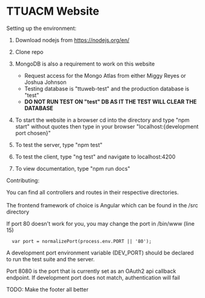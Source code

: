 # TTUACM Website

Setting up the environment:

  1)  Download nodejs from <https://nodejs.org/en/>

  2)  Clone repo

  3) MongoDB is also a requirement to work on this website
      - Request access for the Mongo Atlas from either Miggy Reyes or Joshua Johnson
      - Testing database is "ttuweb-test" and the production database is "test"
      - <b>DO NOT RUN TEST ON "test" DB AS IT THE TEST WILL CLEAR THE DATABASE</b>

  3)  To start the website in a browser cd into the directory and type "npm start" without quotes then type in your browser "localhost:{development port chosen}"

  4)  To test the server, type "npm test"

  5)  To test the client, type "ng test" and navigate to localhost:4200

  6)  To view documentation, type "npm run docs"

Contributing:

  You can find all controllers and routes in their respective directories.
  <br>
  <br>
  The frontend framework of choice is Angular which can be found in the /src directory

  If port 80 doesn't work for you, you may change the port in /bin/www (line 15)

      var port = normalizePort(process.env.PORT || '80');

  A development port environment variable (DEV_PORT) should be declared to run the test suite and the server.

  Port 8080 is the port that is currently set as an OAuth2 api callback endpoint.
  If development port does not match, authentication will fail

  TODO: Make the footer all better
